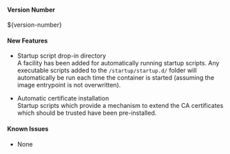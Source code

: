 #### Version Number
${version-number}

#### New Features
 - Startup script drop-in directory  
    A facility has been added for automatically running startup scripts.  Any executable scripts added to the `/startup/startup.d/` folder will automatically be run each time the container is started (assuming the image entrypoint is not overwritten).

 - Automatic certificate installation  
    Startup scripts which provide a mechanism to extend the CA certificates which should be trusted have been pre-installed.

#### Known Issues
 - None
